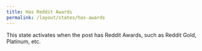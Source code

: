 ```yaml
---
title: Has Reddit Awards
permalink: /layout/states/has-awards
---
```


This state activates when the post has Reddit Awards, such as Reddit Gold, Platinum, etc.
